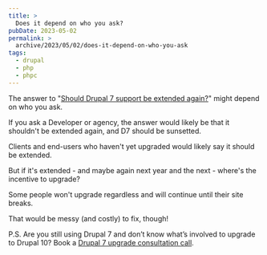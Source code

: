```yaml
---
title: >
  Does it depend on who you ask?
pubDate: 2023-05-02
permalink: >
  archive/2023/05/02/does-it-depend-on-who-you-ask
tags:
  - drupal
  - php
  - phpc
---
```


The answer to "[Should Drupal 7 support be extended again?](https://www.oliverdavies.uk/archive/2023/05/01/should-drupal-7-support-be-extended-again)" might depend on who you ask.

If you ask a Developer or agency, the answer would likely be that it shouldn't be extended again, and D7 should be sunsetted.

Clients and end-users who haven't yet upgraded would likely say it should be extended.

But if it's extended - and maybe again next year and the next - where's the incentive to upgrade?

Some people won't upgrade regardless and will continue until their site breaks.

That would be messy (and costly) to fix, though!

P.S. Are you still using Drupal 7 and don’t know what’s involved to upgrade to Drupal 10? Book a [Drupal 7 upgrade consultation call](https://www.oliverdavies.uk/call).
